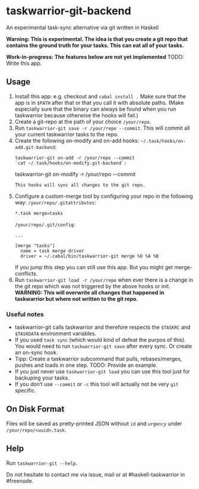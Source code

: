 # taskwarrior-git-backend
An experimental task-sync alternative via git written in Haskell

**Warning: This is experimental. The idea is that you create a git repo that contains the ground truth for your tasks. This can eat all of your tasks.**

**Work-in-progress: The features below are not yet implemented** TODO: Write this app.

## Usage

1. Install this app: e.g. checkout and `cabal install .` Make sure that the app is in `$PATH` after that or that you call it with absolute paths. (Make especially sure that the binary can always be found when you run taskwarrior because otherwise the hooks will fail.)
2. Create a git-repo at the path of your choice `/your/repo`.
3. Run `taskwarrior-git save -r /your/repo --commit`. This will commit all your current taskwarrior tasks to the repo.
4. Create the following on-modify and on-add hooks:
   `~/.task/hooks/on-add.git-backend`:
   ```
   taskwarrior-git on-add -r /your/repo --commit
   `cat ~/.task/hooks/on-modify.git-backend`:
   ```
   taskwarrior-git on-modify -r /your/repo --commit
   ```
   This hooks will sync all changes to the git repo.
5. Configure a custom-merge tool by configuring your repo in the following way:
   `/your/repo/.gitattributes`:
   ```
   *.task merge=tasks
   ```
   `/your/repo/.git/config`:
   ```
   ...

   [merge "tasks"]
     name = task merge driver
     driver = ~/.cabal/bin/taskwarrior-git merge %O %A %B
   ```
   If you jump this step you can still use this app. But you might get merge-conflicts.
6. Run `taskwarrior-git load -r /your/repo` when ever there is a change in the git repo which was not triggered by the above hooks or init. **WARNING: This will overwrite all changes that happened in taskwarrior but where not written to the git repo.**

### Useful notes

* taskwarrior-git calls taskwarrior and therefore respects the `$TASKRC` and `$TASKDATA` environment variables.
* If you used `task sync` (which would kind of defeat the purpos of this). You would need to run `taskwarrior-git save` after every sync. Or create an on-sync hook.
* Tipp: Create a taskwarrior subcommand that pulls, rebases/merges, pushes and loads in one step. TODO: Provide an example.
* If you just never use `taskwarrior-git load` you can use this tool just for backuping your tasks.
* If you don‘t use `--commit` or `-c` this tool will actually not be very `git` specific.

## On Disk Format

Files will be saved as pretty-printed JSON without `id` and `urgency` under `/your/repo/<uuid>.task`.

## Help

Run `taskwarrior-git --help`.

Do not hesitate to contact me via issue, mail or at #haskell-taskwarrior in #freenode.
